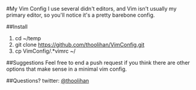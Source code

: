 #My Vim Config
I use several didn't editors, and Vim isn't usually my primary editor, so you'll notice it's a pretty barebone config. 

##Install
1. cd ~/temp
2. git clone https://github.com/thoolihan/VimConfig.git
3. cp VimConfig/.*vimrc ~/

##Suggestions
Feel free to end a push request if you think there are other options that make sense in a minimal vim config.

##Questions?
twitter: [@thoolihan](http://twitter.com/thoolihan)

